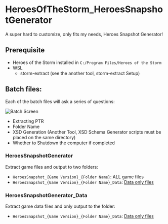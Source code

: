 # HeroesOfTheStorm_HeroesSnapshotGenerator

A super hard to customize, only fits my needs, Heroes Snapshot Generator!

## Prerequisite

- Heroes of the Storm installed in `C:/Program Files/Heroes of the Storm`
- WSL
  - storm-extract (see the another tool, storm-extract Setup)

## Batch files:

Each of the batch files will ask a series of questions:

![Batch Screen](https://i.imgur.com/RmvaaVy.png)

- Extracting PTR
- Folder Name
- XSD Generation (Another Tool, XSD Schema Generator scripts must be placed on the same directory)
- Whether to Shutdown the computer if completed

### HeroesSnapshotGenerator

Extract game files and output to two folders:
 - `HeroesSnapshot_{Game Version}_{Folder Name}`: ALL game files 
 - `HeroesSnapshot_{Game Version}_{Folder Name}_Data`: [Data only files](https://github.com/jamiephan/HeroesOfTheStorm_Gamedata#files)

### HeroesSnapshotGenerator_Data

Extract game data files and only output to the folder:
 - `HeroesSnapshot_{Game Version}_{Folder Name}_Data`: [Data only files](https://github.com/jamiephan/HeroesOfTheStorm_Gamedata#files)
